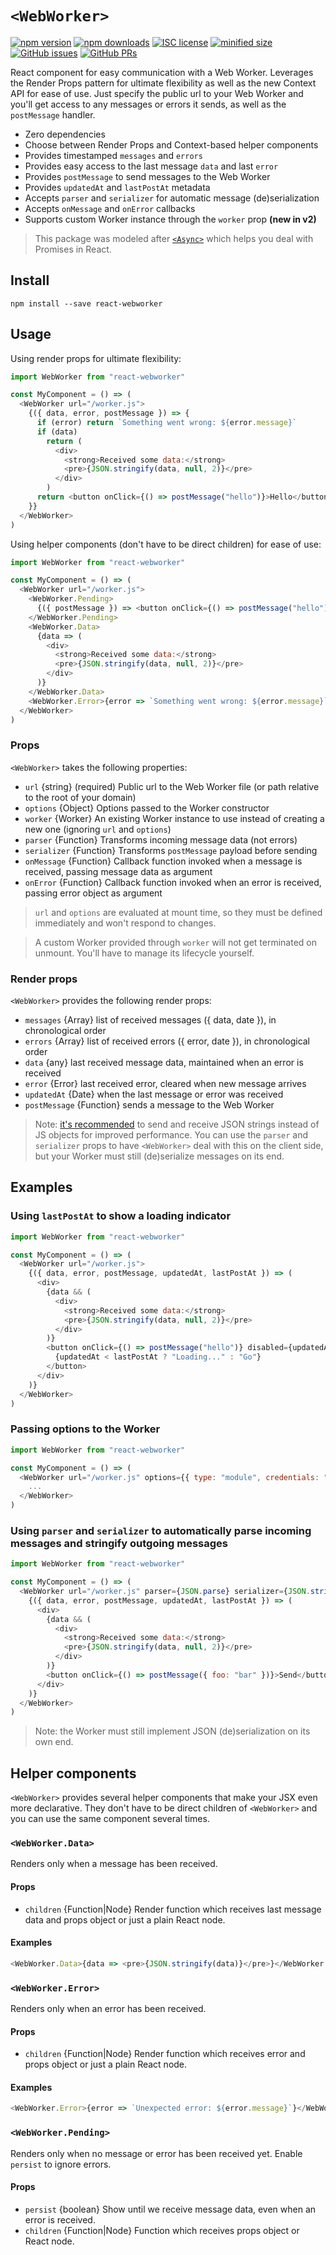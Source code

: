 # `<WebWorker>`

[![npm version](https://img.shields.io/npm/v/react-webworker.svg)](https://www.npmjs.com/package/react-webworker)
[![npm downloads](https://img.shields.io/npm/dm/react-webworker.svg)](https://www.npmjs.com/package/react-webworker)
[![ISC license](https://img.shields.io/npm/l/react-webworker.svg)](https://opensource.org/licenses/ISC)
[![minified size](https://img.shields.io/bundlephobia/min/react-webworker.svg)](https://bundlephobia.com/result?p=react-webworker)
[![GitHub issues](https://img.shields.io/github/issues/ghengeveld/react-webworker.svg)](https://github.com/ghengeveld/react-webworker/issues)
[![GitHub PRs](https://img.shields.io/github/issues-pr/ghengeveld/react-webworker.svg)](https://github.com/ghengeveld/react-webworker/pulls)

React component for easy communication with a Web Worker. Leverages the Render Props pattern for ultimate flexibility as
well as the new Context API for ease of use. Just specify the public url to your Web Worker and you'll get access to
any messages or errors it sends, as well as the `postMessage` handler.

- Zero dependencies
- Choose between Render Props and Context-based helper components
- Provides timestamped `messages` and `errors`
- Provides easy access to the last message `data` and last `error`
- Provides `postMessage` to send messages to the Web Worker
- Provides `updatedAt` and `lastPostAt` metadata
- Accepts `parser` and `serializer` for automatic message (de)serialization
- Accepts `onMessage` and `onError` callbacks
- Supports custom Worker instance through the `worker` prop **(new in v2)**

> This package was modeled after [`<Async>`](https://github.com/ghengeveld/react-async) which helps you deal with Promises in React.

## Install

```
npm install --save react-webworker
```

## Usage

Using render props for ultimate flexibility:

```js
import WebWorker from "react-webworker"

const MyComponent = () => (
  <WebWorker url="/worker.js">
    {({ data, error, postMessage }) => {
      if (error) return `Something went wrong: ${error.message}`
      if (data)
        return (
          <div>
            <strong>Received some data:</strong>
            <pre>{JSON.stringify(data, null, 2)}</pre>
          </div>
        )
      return <button onClick={() => postMessage("hello")}>Hello</button>
    }}
  </WebWorker>
)
```

Using helper components (don't have to be direct children) for ease of use:

```js
import WebWorker from "react-webworker"

const MyComponent = () => (
  <WebWorker url="/worker.js">
    <WebWorker.Pending>
      {({ postMessage }) => <button onClick={() => postMessage("hello")}>Hello</button>}
    </WebWorker.Pending>
    <WebWorker.Data>
      {data => (
        <div>
          <strong>Received some data:</strong>
          <pre>{JSON.stringify(data, null, 2)}</pre>
        </div>
      )}
    </WebWorker.Data>
    <WebWorker.Error>{error => `Something went wrong: ${error.message}`}</WebWorker.Error>
  </WebWorker>
)
```

### Props

`<WebWorker>` takes the following properties:

- `url` {string} (required) Public url to the Web Worker file (or path relative to the root of your domain)
- `options` {Object} Options passed to the Worker constructor
- `worker` {Worker} An existing Worker instance to use instead of creating a new one (ignoring `url` and `options`)
- `parser` {Function} Transforms incoming message data (not errors)
- `serializer` {Function} Transforms `postMessage` payload before sending
- `onMessage` {Function} Callback function invoked when a message is received, passing message data as argument
- `onError` {Function} Callback function invoked when an error is received, passing error object as argument

> `url` and `options` are evaluated at mount time, so they must be defined immediately and won't respond to changes.

> A custom Worker provided through `worker` will not get terminated on unmount. You'll have to manage its lifecycle yourself.

### Render props

`<WebWorker>` provides the following render props:

- `messages` {Array} list of received messages ({ data, date }), in chronological order
- `errors` {Array} list of received errors ({ error, date }), in chronological order
- `data` {any} last received message data, maintained when an error is received
- `error` {Error} last received error, cleared when new message arrives
- `updatedAt` {Date} when the last message or error was received
- `postMessage` {Function} sends a message to the Web Worker

> Note: [it's recommended](https://nolanlawson.com/2016/02/29/high-performance-web-worker-messages/) to send and receive
> JSON strings instead of JS objects for improved performance. You can use the `parser` and `serializer` props to have
> `<WebWorker>` deal with this on the client side, but your Worker must still (de)serialize messages on its end.

## Examples

### Using `lastPostAt` to show a loading indicator

```js
import WebWorker from "react-webworker"

const MyComponent = () => (
  <WebWorker url="/worker.js">
    {({ data, error, postMessage, updatedAt, lastPostAt }) => (
      <div>
        {data && (
          <div>
            <strong>Received some data:</strong>
            <pre>{JSON.stringify(data, null, 2)}</pre>
          </div>
        )}
        <button onClick={() => postMessage("hello")} disabled={updatedAt < lastPostAt}>
          {updatedAt < lastPostAt ? "Loading..." : "Go"}
        </button>
      </div>
    )}
  </WebWorker>
)
```

### Passing options to the Worker

```js
import WebWorker from "react-webworker"

const MyComponent = () => (
  <WebWorker url="/worker.js" options={{ type: "module", credentials: "include" }}>
    ...
  </WebWorker>
)
```

### Using `parser` and `serializer` to automatically parse incoming messages and stringify outgoing messages

```js
import WebWorker from "react-webworker"

const MyComponent = () => (
  <WebWorker url="/worker.js" parser={JSON.parse} serializer={JSON.stringify}>
    {({ data, error, postMessage, updatedAt, lastPostAt }) => (
      <div>
        {data && (
          <div>
            <strong>Received some data:</strong>
            <pre>{JSON.stringify(data, null, 2)}</pre>
          </div>
        )}
        <button onClick={() => postMessage({ foo: "bar" })}>Send</button>
      </div>
    )}
  </WebWorker>
)
```

> Note: the Worker must still implement JSON (de)serialization on its own end.

## Helper components

`<WebWorker>` provides several helper components that make your JSX even more declarative.
They don't have to be direct children of `<WebWorker>` and you can use the same component several times.

### `<WebWorker.Data>`

Renders only when a message has been received.

#### Props

- `children` {Function|Node} Render function which receives last message data and props object or just a plain React node.

#### Examples

```js
<WebWorker.Data>{data => <pre>{JSON.stringify(data)}</pre>}</WebWorker.Data>
```

### `<WebWorker.Error>`

Renders only when an error has been received.

#### Props

- `children` {Function|Node} Render function which receives error and props object or just a plain React node.

#### Examples

```js
<WebWorker.Error>{error => `Unexpected error: ${error.message}`}</WebWorker.Error>
```

### `<WebWorker.Pending>`

Renders only when no message or error has been received yet. Enable `persist` to ignore errors.

#### Props

- `persist` {boolean} Show until we receive message data, even when an error is received.
- `children` {Function|Node} Function which receives props object or React node.
